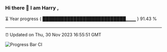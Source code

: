 ### Hi there 👋 I am Harry , 

⏳ Year progress { ███████████████████████████▁▁▁ } 91.43 %

---

⏰ Updated on Thu, 30 Nov 2023 16:55:51 GMT

![Progress Bar CI](https://github.com/duykhang68/duykhang68/workflows/Progress%20Bar%20CI/badge.svg)
